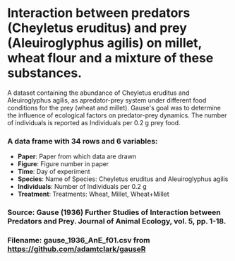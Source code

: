 # Interaction between predators (Cheyletus eruditus) and prey (Aleuiroglyphus agilis) on millet, wheat flour and a mixture of these substances.

A dataset containing the abundance of Cheyletus eruditus and Aleuiroglyphus agilis,
as apredator-prey system under different food conditions for the prey (wheat and millet).
Gause's goal was to determine the influence of ecological factors on predator-prey dynamics.
The number of individuals is reported as Individuals per 0.2 g prey food.


### A data frame with 34 rows and 6 variables:

- **Paper**: Paper from which data are drawn
- **Figure**: Figure number in paper
- **Time**: Day of experiment
- **Species**: Name of Species: Cheyletus eruditus and Aleuiroglyphus agilis
- **Individuals**: Number of Individuals per 0.2 g
- **Treatment**: Treatments: Wheat, Millet, Wheat+Millet

### Source: Gause (1936) Further Studies of Interaction between Predators and Prey. Journal of Animal Ecology, vol. 5, pp. 1-18.
### Filename: gause_1936_AnE_f01.csv from https://github.com/adamtclark/gauseR
